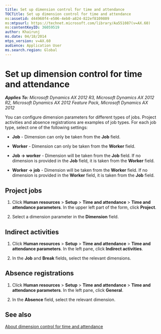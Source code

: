 ```yaml
---
title: Set up dimension control for time and attendance
TOCTitle: Set up dimension control for time and attendance
ms:assetid: d44960f4-e506-4eb0-a824-822ef8109809
ms:mtpsurl: https://technet.microsoft.com/library/Aa551087(v=AX.60)
ms:contentKeyID: 36059519
author: Khairunj
ms.date: 04/18/2014
mtps_version: v=AX.60
audience: Application User
ms.search.region: Global
---
```


# Set up dimension control for time and attendance 


_**Applies To:** Microsoft Dynamics AX 2012 R3, Microsoft Dynamics AX 2012 R2, Microsoft Dynamics AX 2012 Feature Pack, Microsoft Dynamics AX 2012_

You can configure dimension parameters for different types of jobs. Project activities and absence registrations are examples of job types. For each job type, select one of the following settings:

  - **Job** - Dimension can only be taken from the **Job** field.

  - **Worker** - Dimension can only be taken from the **Worker** field.

  - **Job -\> worker** - Dimension will be taken from the **Job** field. If no dimension is provided in the **Job** field, it is taken from the **Worker** field.

  - **Worker -\> job** - Dimension will be taken from the **Worker** field. If no dimension is provided in the **Worker** field, it is taken from the **Job** field.

## Project jobs

1.  Click **Human resources** \> **Setup** \> **Time and attendance** \> **Time and attendance parameters**. In the upper left part of the form, click **Project**.

2.  Select a dimension parameter in the **Dimension** field.

## Indirect activities

1.  Click **Human resources** \> **Setup** \> **Time and attendance** \> **Time and attendance parameters**. In the left pane, click **Indirect activities**.

2.  In the **Job** and **Break** fields, select the relevant dimensions.

## Absence registrations

1.  Click **Human resources** \> **Setup** \> **Time and attendance** \> **Time and attendance parameters**. In the left pane, click **General**.

2.  In the **Absence** field, select the relevant dimension.

## See also

[About dimension control for time and attendance](about-dimension-control-for-time-and-attendance.md)

  


